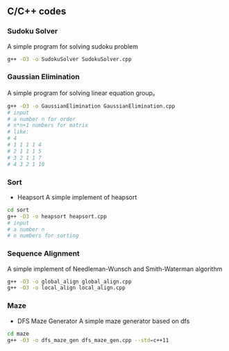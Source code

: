 ## C/C++ codes
### Sudoku Solver
A simple program for solving sudoku problem
```bash
g++ -O3 -o SudokuSolver SudokuSolver.cpp
```

### Gaussian Elimination
A simple program for solving linear equation group。
```bash
g++ -O3 -o GaussianElimination GaussianElimination.cpp
# input
# a number n for order
# n*n+1 numbers for matrix
# like:
# 4
# 1 1 1 1 4
# 2 1 1 1 5
# 3 2 1 1 7
# 4 3 2 1 10 
```

### Sort
- Heapsort
A simple implement of heapsort
```bash
cd sort
g++ -O3 -o heapsort heapsort.cpp
# input
# a number n
# n numbers for sorting
```

### Sequence Alignment
A simple implement of Needleman-Wunsch and Smith-Waterman algorithm
```bash
g++ -O3 -o global_align global_align.cpp
g++ -O3 -o local_align local_align.cpp
```

### Maze
- DFS Maze Generator
A simple maze generator based on dfs
```bash
cd maze
g++ -O3 -o dfs_maze_gen dfs_maze_gen.cpp --std=c++11
```
